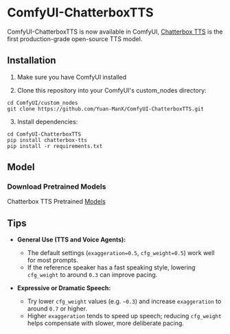 # ComfyUI-ChatterboxTTS

ComfyUI-ChatterboxTTS is now available in ComfyUI, [Chatterbox TTS](https://github.com/resemble-ai/chatterbox) is the first production-grade open-source TTS model.



## Installation

1. Make sure you have ComfyUI installed

2. Clone this repository into your ComfyUI's custom_nodes directory:
```
cd ComfyUI/custom_nodes
git clone https://github.com/Yuan-ManX/ComfyUI-ChatterboxTTS.git
```

3. Install dependencies:
```
cd ComfyUI-ChatterboxTTS
pip install chatterbox-tts
pip install -r requirements.txt
```


## Model


### Download Pretrained Models

Chatterbox TTS Pretrained [Models](https://huggingface.co/ResembleAI/chatterbox)


## Tips

- **General Use (TTS and Voice Agents):**
  - The default settings (`exaggeration=0.5`, `cfg_weight=0.5`) work well for most prompts.
  - If the reference speaker has a fast speaking style, lowering `cfg_weight` to around `0.3` can improve pacing.

- **Expressive or Dramatic Speech:**
  - Try lower `cfg_weight` values (e.g. `~0.3`) and increase `exaggeration` to around `0.7` or higher.
  - Higher `exaggeration` tends to speed up speech; reducing `cfg_weight` helps compensate with slower, more deliberate pacing.

